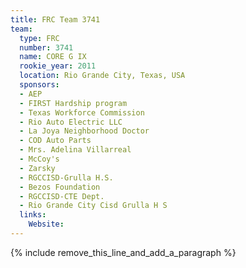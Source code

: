 ```yaml
---
title: FRC Team 3741
team:
  type: FRC
  number: 3741
  name: CORE G IX
  rookie_year: 2011
  location: Rio Grande City, Texas, USA
  sponsors:
  - AEP
  - FIRST Hardship program
  - Texas Workforce Commission
  - Rio Auto Electric LLC
  - La Joya Neighborhood Doctor
  - COD Auto Parts
  - Mrs. Adelina Villarreal
  - McCoy's
  - Zarsky
  - RGCCISD-Grulla H.S.
  - Bezos Foundation
  - RGCCISD-CTE Dept.
  - Rio Grande City Cisd Grulla H S
  links:
    Website:
---
```


{% include remove_this_line_and_add_a_paragraph %}
